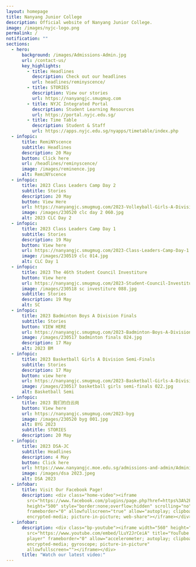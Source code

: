 ```yaml
---
layout: homepage
title: Nanyang Junior College
description: Official website of Nanyang Junior College.
image: /images/nyjc-logo.png
permalink: /
notification: ""
sections:
  - hero:
      background: /images/Admissions-Admin.jpg
      url: /contact-us/
      key_highlights:
        - title: Headlines
          description: Check out our headlines
          url: headlines/reminyscence/
        - title: STORIES
          description: View our stories
          url: https://nanyangjc.smugmug.com
        - title: NYJC Integrated Portal
          description: Student Learning Resources
          url: https://portal.nyjc.edu.sg/
        - title: Time Table
          description: Student & Staff
          url: https://apps.nyjc.edu.sg/nyapps/timetable/index.php
  - infopic:
      title: RemiNYscence
      subtitle: Headlines
      description: 20 May
      button: Click here
      url: /headlines/reminyscence/
      image: /images/reminence.jpg
      alt: RemiNYscence
  - infopic:
      title: 2023 Class Leaders Camp Day 2
      subtitle: Stories
      description: 20 May
      button: View Here
      url: https://nanyangjc.smugmug.com/2023-Volleyball-Girls-A-Division/
      image: /images/230520 clc day 2 060.jpg
      alt: 2023 CLC Day 2
  - infopic:
      title: 2023 Class Leaders Camp Day 1
      subtitle: Stories
      description: 19 May
      button: View here
      url: https://nanyangjc.smugmug.com/2023-Class-Leaders-Camp-Day-1
      image: /images/230519 clc 014.jpg
      alt: CLC Day 1
  - infopic:
      title: 2023 The 46th Student Council Investiture
      button: View here
      url: https://nanyangjc.smugmug.com/2023-Student-Council-Investiture
      image: /images/230518 sc investiture 088.jpg
      subtitle: Stories
      description: 19 May
      alt: SC
  - infopic:
      title: 2023 Badminton Boys A Division Finals
      subtitle: Stories
      button: VIEW HERE
      url: https://nanyangjc.smugmug.com/2023-Badminton-Boys-A-Division-Finals/
      image: /images/230517 badminton finals 024.jpg
      description: 17 May
      alt: 2023 BM
  - infopic:
      title: 2023 Basketball Girls A Division Semi-Finals
      subtitle: Stories
      description: 17 May
      button: view here
      url: https://nanyangjc.smugmug.com/2023-Basketball-Girls-A-Division-Semi-Finals/
      image: /images/230517 basketball girls semi-finals 022.jpg
      alt: Basketball Semi
  - infopic:
      title: 2023 我们的白云岗
      button: View here
      url: https://nanyangjc.smugmug.com/2023-byg
      image: /images/230520 byg 001.jpg
      alt: BYG 2023
      subtitle: STORIES
      description: 20 May
  - infopic:
      title: 2023 DSA-JC
      subtitle: Headlines
      description: 4 May
      button: Click here
      url: https://www.nanyangjc.moe.edu.sg/admissions-and-admin/Administration/dsa/
      image: /images/dsa 2023.jpeg
      alt: DSA 2023
  - infobar:
      title: Visit Our Facebook Page!
      description: <div class="home-video"><iframe
        src="https://www.facebook.com/plugins/page.php?href=https%3A%2F%2Fwww.facebook.com%2FNanyangjc%2F&tabs=timeline&width=340&height=500&small_header=false&adapt_container_width=true&hide_cover=false&show_facepile=true&appId"
        height="500" style="border:none;overflow:hidden" scrolling="no"
        frameborder="0" allowfullscreen="true" allow="autoplay; clipboard-write;
        encrypted-media; picture-in-picture; web-share"></iframe></div>
  - infobar:
      description: <div class="bp-youtube"><iframe width="560" height="315"
        src="https://www.youtube.com/embed/lLuY2JrCeiA" title="YouTube video
        player" frameborder="0" allow="accelerometer; autoplay; clipboard-write;
        encrypted-media; gyroscope; picture-in-picture"
        allowfullscreen=""></iframe></div>
      title: "Watch our latest video:"
---
```

